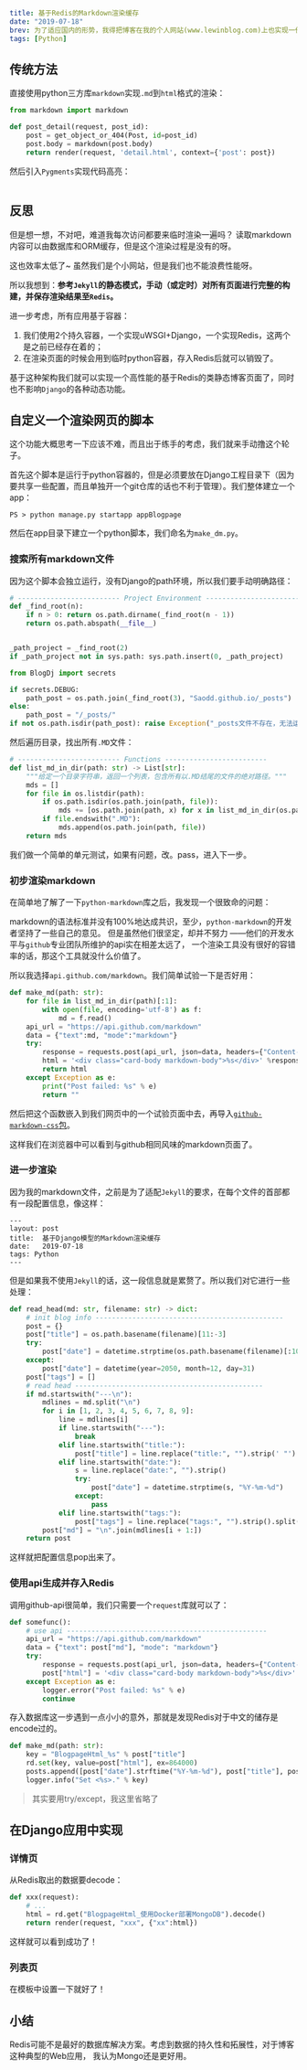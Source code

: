 ```yaml lw-blog-meta
title: 基于Redis的Markdown渲染缓存
date: "2019-07-18"
brev: 为了适应国内的形势，我得把博客在我的个人网站(www.lewinblog.com)上也实现一份。
tags: [Python]
```


## 传统方法

直接使用python三方库`markdown`实现`.md`到`html`格式的渲染：

```python
from markdown import markdown

def post_detail(request, post_id):
    post = get_object_or_404(Post, id=post_id)
    post.body = markdown(post.body)
    return render(request, 'detail.html', context={'post': post})
```

然后引入`Pygments`实现代码高亮：

```shell-session
```

## 反思

但是想一想，不对吧，难道我每次访问都要来临时渲染一遍吗？
读取markdown内容可以由数据库和ORM缓存，但是这个渲染过程是没有的呀。

这也效率太低了~ 虽然我们是个小网站，但是我们也不能浪费性能呀。

所以我想到：**参考`Jekyll`的静态模式，手动（或定时）对所有页面进行完整的构建，并保存渲染结果至`Redis`。**

进一步考虑，所有应用基于容器：

1. 我们使用2个持久容器，一个实现uWSGI+Django，一个实现Redis，这两个是之前已经存在着的；
2. 在渲染页面的时候会用到临时python容器，存入Redis后就可以销毁了。

基于这种架构我们就可以实现一个高性能的基于Redis的类静态博客页面了，同时也不影响`Django`的各种动态功能。

## 自定义一个渲染网页的脚本

这个功能大概思考一下应该不难，而且出于练手的考虑，我们就来手动撸这个轮子。

首先这个脚本是运行于python容器的，但是必须要放在Django工程目录下（因为要共享一些配置，而且单独开一个git仓库的话也不利于管理）。我们整体建立一个app：

```shell-session
PS > python manage.py startapp appBlogpage
```

然后在app目录下建立一个python脚本，我们命名为`make_dm.py`。

### 搜索所有markdown文件

因为这个脚本会独立运行，没有Django的path环境，所以我们要手动明确路径：

```python
# ------------------------- Project Environment -------------------------
def _find_root(n):
    if n > 0: return os.path.dirname(_find_root(n - 1))
    return os.path.abspath(__file__)


_path_project = _find_root(2)
if _path_project not in sys.path: sys.path.insert(0, _path_project)

from BlogDj import secrets

if secrets.DEBUG:
    path_post = os.path.join(_find_root(3), "Saodd.github.io/_posts")
else:
    path_post = "/_posts/"
if not os.path.isdir(path_post): raise Exception("_posts文件不存在，无法运行，退出！")
```

然后遍历目录，找出所有`.MD`文件：

```python
# ------------------------- Functions -------------------------
def list_md_in_dir(path: str) -> List[str]:
    """给定一个目录字符串，返回一个列表，包含所有以.MD结尾的文件的绝对路径。"""
    mds = []
    for file in os.listdir(path):
        if os.path.isdir(os.path.join(path, file)):
            mds += [os.path.join(path, x) for x in list_md_in_dir(os.path.join(path, file))]
        if file.endswith(".MD"):
            mds.append(os.path.join(path, file))
    return mds
```

我们做一个简单的单元测试，如果有问题，改。pass，进入下一步。

### 初步渲染markdown

在简单地了解了一下`python-markdown`库之后，我发现一个很致命的问题：

markdown的语法标准并没有100%地达成共识，至少，`python-markdown`的开发者坚持了一些自己的意见。
但是虽然他们很坚定，却并不努力
——他们的开发水平与`github`专业团队所维护的api实在相差太远了，
一个渲染工具没有很好的容错率的话，那这个工具就没什么价值了。

所以我选择`api.github.com/markdown`。我们简单试验一下是否好用：

```python
def make_md(path: str):
    for file in list_md_in_dir(path)[:1]:
        with open(file, encoding='utf-8') as f:
            md = f.read()
    api_url = "https://api.github.com/markdown"
    data = {"text":md, "mode":"markdown"}
    try:
        response = requests.post(api_url, json=data, headers={"Content-Type": "text/plain"})
        html = '<div class="card-body markdown-body">%s</div>' %response.text
        return html
    except Exception as e:
        print("Post failed: %s" % e)
        return ""
```

然后把这个函数嵌入到我们网页中的一个试验页面中去，再导入[`github-markdown-css`包](https://github.com/sindresorhus/github-markdown-css)。

这样我们在浏览器中可以看到与github相同风味的markdown页面了。

### 进一步渲染

因为我的markdown文件，之前是为了适配`Jekyll`的要求，在每个文件的首部都有一段配置信息，像这样：

```text
---
layout: post
title:  基于Django模型的Markdown渲染缓存
date:   2019-07-18
tags: Python
---
```

但是如果我不使用`Jekyll`的话，这一段信息就是累赘了。所以我们对它进行一些处理：

```python
def read_head(md: str, filename: str) -> dict:
    # init blog info ----------------------------------------------
    post = {}
    post["title"] = os.path.basename(filename)[11:-3]
    try:
        post["date"] = datetime.strptime(os.path.basename(filename)[:10], "%Y-%m-%d")
    except:
        post["date"] = datetime(year=2050, month=12, day=31)
    post["tags"] = []
    # read head ----------------------------------------------
    if md.startswith("---\n"):
        mdlines = md.split("\n")
        for i in [1, 2, 3, 4, 5, 6, 7, 8, 9]:
            line = mdlines[i]
            if line.startswith("---"):
                break
            elif line.startswith("title:"):
                post["title"] = line.replace("title:", "").strip(' "')
            elif line.startswith("date:"):
                s = line.replace("date:", "").strip()
                try:
                    post["date"] = datetime.strptime(s, "%Y-%m-%d")
                except:
                    pass
            elif line.startswith("tags:"):
                post["tags"] = line.replace("tags:", "").strip().split()
        post["md"] = "\n".join(mdlines[i + 1:])
    return post
```

这样就把配置信息pop出来了。

### 使用api生成并存入Redis

调用github-api很简单，我们只需要一个`request`库就可以了：

```python
def somefunc():
    # use api -------------------------------------------------
    api_url = "https://api.github.com/markdown"
    data = {"text": post["md"], "mode": "markdown"}
    try:
        response = requests.post(api_url, json=data, headers={"Content-Type": "text/plain"})
        post["html"] = '<div class="card-body markdown-body">%s</div>' % response.text
    except Exception as e:
        logger.error("Post failed: %s" % e)
        continue
```

存入数据库这一步遇到一点小小的意外，那就是发现Redis对于中文的储存是encode过的。

```python
def make_md(path: str):
    key = "BlogpageHtml_%s" % post["title"]
    rd.set(key, value=post["html"], ex=864000)
    posts.append([post["date"].strftime("%Y-%m-%d"), post["title"], post["tags"]])
    logger.info("Set <%s>." % key)
```

> 其实要用try/except，我这里省略了

## 在Django应用中实现

### 详情页

从Redis取出的数据要decode：

```python
def xxx(request):
    # ...
    html = rd.get("BlogpageHtml_使用Docker部署MongoDB").decode()
    return render(request, "xxx", {"xx":html})
```

这样就可以看到成功了！

### 列表页

在模板中设置一下就好了！


## 小结

Redis可能不是最好的数据库解决方案。考虑到数据的持久性和拓展性，对于博客这种典型的Web应用，
我认为Mongo还是更好用。